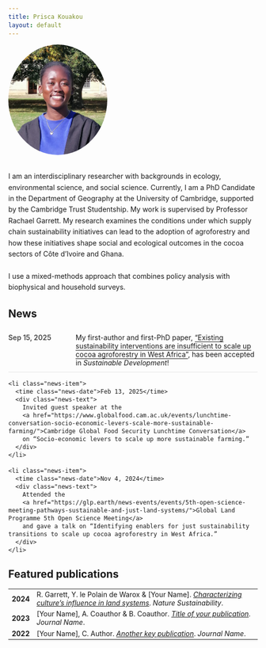 ```yaml
---
title: Prisca Kouakou
layout: default
---
```


<style>
  /* --- Intro / hero layout --- */
  .hero {
    display: flex; flex-wrap: wrap; align-items: center; gap: 1.25rem;
    margin-bottom: 2rem;
  }
  .hero .avatar {
    width: 200px; height: auto; border-radius: 50%;
  }
  .hero .icons {
    display: flex; gap: .75rem; margin-left: auto;
  }
  .hero .icons a { text-decoration: none; }
  .lead { margin-top: .5rem; line-height: 1.6; }

  /* --- News list styling --- */
  .news-list { list-style: none; margin: 0; padding: 0; }
  .news-item {
    display: flex; gap: 1rem; align-items: flex-start;
    padding: .6rem 0; border-bottom: 1px solid rgba(127,127,127,.2);
  }
  .news-date {
    flex: 0 0 7.5rem; font-weight: 600; white-space: nowrap; opacity: .8;
  }
  .news-text { flex: 1 1 auto; min-width: 0; }
  .news-text a { text-decoration: none; border-bottom: 1px solid currentColor; }
  .news-text a:hover { border-bottom-color: transparent; }
  @media (max-width: 480px) {
    .news-item { gap: .6rem; }
    .news-date { flex-basis: 6.5rem; }
  }
</style>

<div class="hero">
  <img class="avatar" src="/assets/profile.jpg" alt="Prisca Kouakou headshot">
  <div class="icons">
    <a href="mailto:you@example.com" title="Email"><i class="fa-solid fa-envelope"></i></a>
    <a href="https://scholar.google.com/citations?user=I9N3bjcAAAAJ&hl=en&oi=ao" title="Google Scholar"><i class="fa-brands fa-google"></i></a>
    <a href="https://orcid.org/0009-0001-3711-1578" title="ORCID"><i class="fa-brands fa-orcid"></i></a>
    <a href="https://www.linkedin.com/in/maria-prisca-kouakou/" title="LinkedIn"><i class="fa-brands fa-linkedin"></i></a>
    <a href="/docs/KouakouCV_August2025.pdf" title="Curriculum Vitae" target="_blank"><i class="fa-solid fa-file-pdf"></i></a>
  </div>
</div>

<p class="lead">
  I am an interdisciplinary researcher with backgrounds in ecology, environmental science, and social science.
  Currently, I am a PhD Candidate in the Department of Geography at the University of Cambridge, supported by the
  Cambridge Trust Studentship. My work is supervised by Professor Rachael Garrett. My research examines the conditions
  under which supply chain sustainability initiatives can lead to the adoption of agroforestry and how these initiatives
  shape social and ecological outcomes in the cocoa sectors of Côte d’Ivoire and Ghana. <br><br>
  I use a mixed-methods approach that combines policy analysis with biophysical and household surveys.
</p>

<div class="section">
  <h2>News</h2>

  <ul class="news-list">
    <li class="news-item">
      <time class="news-date">Sep 15, 2025</time>
      <div class="news-text">
        My first-author and first-PhD paper,
        <a href="https://www.repository.cam.ac.uk/handle/1810/389512">“Existing sustainability interventions are insufficient to scale up cocoa agroforestry in West Africa”</a>,
        has been accepted in <em>Sustainable Development</em>!
      </div>
    </li>

    <li class="news-item">
      <time class="news-date">Feb 13, 2025</time>
      <div class="news-text">
        Invited guest speaker at the
        <a href="https://www.globalfood.cam.ac.uk/events/lunchtime-conversation-socio-economic-levers-scale-more-sustainable-farming/">Cambridge Global Food Security Lunchtime Conversation</a>
        on “Socio-economic levers to scale up more sustainable farming.”
      </div>
    </li>

    <li class="news-item">
      <time class="news-date">Nov 4, 2024</time>
      <div class="news-text">
        Attended the
        <a href="https://glp.earth/news-events/events/5th-open-science-meeting-pathways-sustainable-and-just-land-systems/">Global Land Programme 5th Open Science Meeting</a>
        and gave a talk on “Identifying enablers for just sustainability transitions to scale up cocoa agroforestry in West Africa.”
      </div>
    </li>
  </ul>
</div>

<div class="section">
  <h2>Featured publications</h2>
  <table>
    <tr>
      <td><strong>2024</strong></td>
      <td>R. Garrett, Y. le Polain de Warox &amp; [Your Name].
        <em><a href="https://doi.org/...">Characterizing culture’s influence in land systems</a></em>.
        <em>Nature Sustainability</em>.
      </td>
    </tr>
    <tr>
      <td><strong>2023</strong></td>
      <td>[Your Name], A. Coauthor &amp; B. Coauthor.
        <em><a href="https://doi.org/...">Title of your publication</a></em>.
        <em>Journal Name</em>.
      </td>
    </tr>
    <tr>
      <td><strong>2022</strong></td>
      <td>[Your Name], C. Author.
        <em><a href="https://doi.org/...">Another key publication</a></em>.
        <em>Journal Name</em>.
      </td>
    </tr>
  </table>
</div>

